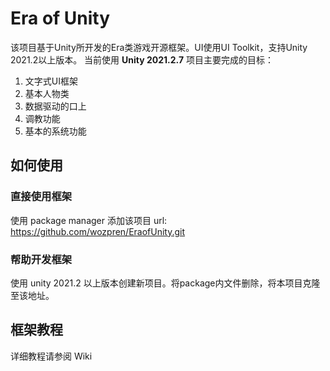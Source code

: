 # Era of Unity
该项目基于Unity所开发的Era类游戏开源框架。UI使用UI Toolkit，支持Unity 2021.2以上版本。
当前使用 **Unity 2021.2.7**
项目主要完成的目标：
1. 文字式UI框架
2. 基本人物类
3. 数据驱动的口上
4. 调教功能
5. 基本的系统功能
## 如何使用
### 直接使用框架
使用 package manager 添加该项目 url: https://github.com/wozpren/EraofUnity.git
### 帮助开发框架
使用 unity 2021.2 以上版本创建新项目。将package内文件删除，将本项目克隆至该地址。

## 框架教程
详细教程请参阅 Wiki
